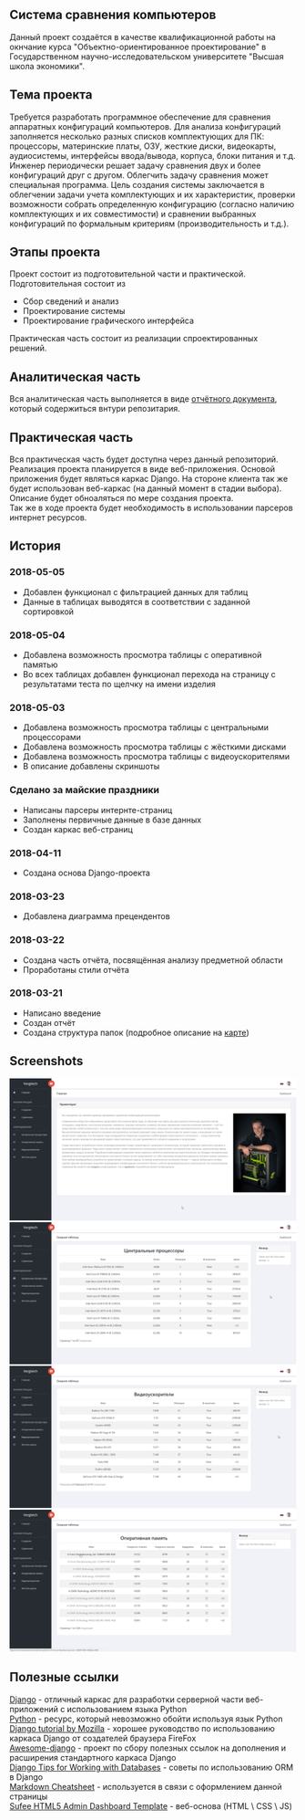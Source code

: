 ## Система сравнения компьютеров
Данный проект создаётся в качестве квалификационной работы на
окнчание курса "Объектно-ориентированное проектирование" в
Государственном научно-исследовательском университете
"Высшая школа экономики".

## Тема проекта
Требуется разработать программное обеспечение для сравнения аппаратных конфигураций компьютеров. Для анализа конфигураций заполняется несколько разных списков комплектующих для ПК: процессоры, материнские платы, ОЗУ, жесткие диски, видеокарты, аудиосистемы, интерфейсы ввода/вывода, корпуса, блоки питания и т.д. Инженер периодически решает задачу сравнения двух и более конфигураций друг с другом. Облегчить задачу сравнения может специальная программа.
Цель создания системы заключается в облегчении задачи учета комплектующих и их характеристик, проверки возможности собрать определенную конфигурацию (согласно наличию комплектующих и их совместимости) и сравнении выбранных конфигураций по формальным критериям (производительность и т.д.).


## Этапы проекта
Проект состоит из подготовительной части и практической. Подготовительная
состоит из

*  Сбор сведений и анализ
*  Проектирование системы
*  Проектирование графического интерфейса  

Практическая часть состоит из реализации спроектированных решений.

## Аналитическая часть
Вся аналитическая часть выполняется в виде [отчётного документа](desing/report/report.odt), 
который содержиться внтури репозитария.

## Практическая часть
Вся практическая часть будет доступна через данный репозиторий. Реализация проекта планируется в виде
веб-приложения. Основой приложения будет являться каркас Django. На стороне клиента так же будет
использован веб-каркас (на данный момент в стадии выбора). Описание будет обноаляться по мере
создания проекта.  
Так же в ходе проекта будет необходимость в использовании парсеров интернет ресурсов.

## История
### 2018-05-05
*  Добавлен функционал с фильтрацией данных для таблиц
*  Данные в таблицах выводятся в соответствии с заданной сортировкой
### 2018-05-04
*  Добавлена возможность просмотра таблицы с оперативной памятью
*  Во всех таблицах добавлен функционал перехода на страницу с результатами теста по щелчку на имени изделия
### 2018-05-03
*  Добавлена возможность просмотра таблицы с центральными процессорами
*  Добавлена возможность просмотра таблицы с жёсткими дисками
*  Добавлена возможность просмотра таблицы с видеоускорителями
*  В описание добавлены скриншоты
### Сделано за майские праздники
*  Написаны парсеры интернте-страниц
*  Заполнены первичные данные в базе данных
*  Создан каркас веб-страниц
### 2018-04-11
*  Создана основа Django-проекта
### 2018-03-23
*  Добавлена диаграмма прецендентов
### 2018-03-22
*  Создана часть отчёта, посвящённая анализу предметной области
*  Проработаны стили отчёта
### 2018-03-21
*  Написано введение
*  Создан отчёт
*  Создана структура папок (подробное описание на [карте](mind_map/main_map.xmind))  

## Screenshots
![Main page](screenshots/001.png)  
![CPU table](screenshots/002.png)  
![VGA table](screenshots/003.png)  
![RAM table with links](screenshots/004.png)  

## Полезные ссылки
[Django](https://www.djangoproject.com/) - отличный каркас для разработки серверной части веб-приложений
с использованием языка Python  
[Python](https://www.python.org/) - ресурс, который невозможно обойти используя язык Python  
[Django tutorial by Mozilla](https://developer.mozilla.org/en-US/docs/Learn/Server-side/Django) - хорошее
руководство по использованию каркаса Django от создателей браузера FireFox  
[Awesome-django](https://github.com/rosarior/awesome-django) - проект по сбору полезных ссылок на дополнения
и расширения стандартного каркаса Django  
[Django Tips for Working with Databases](https://medium.com/@hakibenita/9-django-tips-for-working-with-databases-beba787ed7d3) - 
советы по использованию ORM в Django  
[Markdown Cheatsheet](https://github.com/adam-p/markdown-here/wiki/Markdown-Cheatsheet) - используется в
связи с оформлением данной страницы  
[Sufee HTML5 Admin Dashboard Template](https://github.com/puikinsh/sufee-admin-dashboard) - веб-основа (HTML \ CSS \ JS)